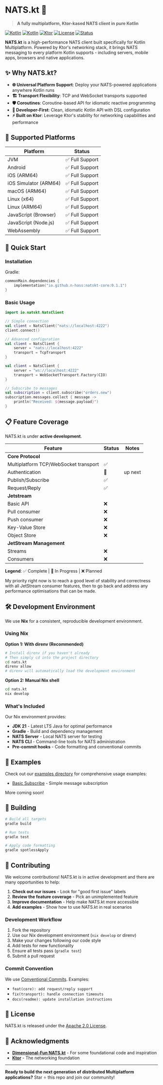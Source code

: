 # NATS.kt 🚀

> **A fully multiplatform, Ktor-kased NATS client in pure Kotlin**

[![Kotlin](https://img.shields.io/badge/kotlin-multiplatform-blue.svg?logo=kotlin)](https://kotlinlang.org/docs/multiplatform.html)
[![Kotlin](https://img.shields.io/badge/kotlin-2.2.20-blue.svg?logo=kotlin)](http://kotlinlang.org)
[![Ktor](https://img.shields.io/badge/powered%20by-ktor-blue.svg)](https://ktor.io)
[![License](https://img.shields.io/badge/license-Apache%202.0-green.svg)](LICENSE)
[![Status](https://img.shields.io/badge/status-active%20development-yellow.svg)](#development-status)

**NATS.kt** is a high-performance NATS client built specifically for Kotlin Multiplatform. Powered by Ktor's networking stack, it brings NATS messaging to every platform Kotlin supports - including servers, mobile apps, browsers and native applications.

## ✨ Why NATS.kt?

- **🌐 Universal Platform Support**: Deploy your NATS-powered applications anywhere Kotlin runs
- **🏗️ Transport Flexibility**: TCP and WebSocket transports supported 
- **🛡️ Coroutines**: Coroutine-based API for idiomatic reactive programming
- **🔧 Developer-First**: Clean, idiomatic Kotlin API with DSL configuration
- **⚡ Built on Ktor**: Leverage Ktor's stability for networking capabilities and performance

## 🎯 Supported Platforms

| Platform | Status |
|----------|--------|
| JVM | ✅ Full Support |
| Android | ✅ Full Support |
| iOS (ARM64) | ✅ Full Support |
| iOS Simulator (ARM64) | ✅ Full Support |
| macOS (ARM64) | ✅ Full Support |
| Linux (x64) | ✅ Full Support |
| Linux (ARM64) | ✅ Full Support |
| JavaScript (Browser) | ✅ Full Support |
| JavaScript (Node.js) | ✅ Full Support |
| WebAssembly | ✅ Full Support |

## 🚀 Quick Start

### Installation

Gradle:

```kotlin
commonMain.dependencies {
	implementation("io.github.n-hass:natskt-core:0.1.1")
}
```

### Basic Usage

```kotlin
import io.natskt.NatsClient

// Simple connection
val client = NatsClient("nats://localhost:4222")
client.connect()

// Advanced configuration
val client = NatsClient {
    server = "nats://localhost:4222"
    transport = TcpTransport
}

val client = NatsClient {
    server = "ws://localhost:4222"
    transport = WebSocketTransport.Factory(CIO)
}

// Subscribe to messages
val subscription = client.subscribe("orders.new")
subscription.messages.collect { message ->
    println("Received: ${message.payload}")
}
```

## 📋 Feature Coverage

NATS.kt is under **active development**.

| Feature                               | Status | Notes   |
|---------------------------------------|---|---------|
| **Core Protocol**                     |   |         |
| Multiplatform TCP/WebSocket transport | ✅ |         |
| Authentication                        | 🚧 | up next |
| Publish/Subscribe                     | ✅ |         |
| Request/Reply                         | ✅ |         |
| **Jetstream**                         |   |         |
| Basic API                             | ❌ |         |
| Pull consumer                         | ❌ |         |
| Push consumer                         | ❌ |         |
| Key-Value Store                       | ❌ |         |
| Object Store                          | ❌ |         |
| **JetStream Management**              |   |         |
| Streams                               | ❌ |         |
| Consumers                             | ❌ |         |

**Legend**: ✅ Complete | 🚧 In Progress | ❌ Planned

My priority right now is to reach a good level of stability and correctness with all JetStream consumer features,
then to go back and address any performance optimisations that can be made.

## 🛠️ Development Environment

We use **Nix** for a consistent, reproducible development environment.

### Using Nix

**Option 1: With direnv (Recommended)**
```bash
# Install direnv if you haven't already
# Then simply cd into the project directory
cd nats.kt
direnv allow
# direnv will automatically load the development environment
```

**Option 2: Manual Nix shell**
```bash
cd nats.kt
nix develop
```

### What's Included

Our Nix environment provides:
- **JDK 21** - Latest LTS Java for optimal performance
- **Gradle** - Build and dependency management
- **NATS Server** - Local NATS server for testing
- **NATS CLI** - Command-line tools for NATS administration
- **Pre-commit hooks** - Code formatting and conventional commits

## 🧪 Examples

Check out our [examples directory](examples/) for comprehensive usage examples:
- [Basic Subscribe](examples/subscribe/) - Simple message subscription

More coming soon!

## 🔧 Building

```bash
# Build all targets
gradle build

# Run tests
gradle test

# Apply code formatting
gradle spotlessApply
```

## 🤝 Contributing

We welcome contributions! NATS.kt is in active development and there are many opportunities to help:

1. **Check out our issues** - Look for "good first issue" labels
2. **Review the feature coverage** - Pick an unimplemented feature
3. **Improve documentation** - Help make NATS.kt more accessible
4. **Add examples** - Show how to use NATS.kt in real scenarios

### Development Workflow

1. Fork the repository
2. Use our Nix development environment (`nix develop` or direnv)
3. Make your changes following our code style
4. Add tests for new functionality
5. Ensure all tests pass (`gradle test`)
6. Submit a pull request

### Commit Convention

We use [Conventional Commits](https://www.conventionalcommits.org/). Examples:
- `feat(core): add request/reply support`
- `fix(transport): handle connection timeouts`
- `docs(readme): update installation instructions`

## 📄 License

NATS.kt is released under the [Apache 2.0 License](LICENSE).

## 🙏 Acknowledgments

- **[Dimensional-Fun NATS.kt](https://github.com/dimensional-fun/nats.kt/tree/main)** - For some foundational code and inspiration
- **[Ktor](https://ktor.io)** - The networking foundation

---

**Ready to build the next generation of distributed Multiplatform applications?** Star ⭐ this repo and join our community!
